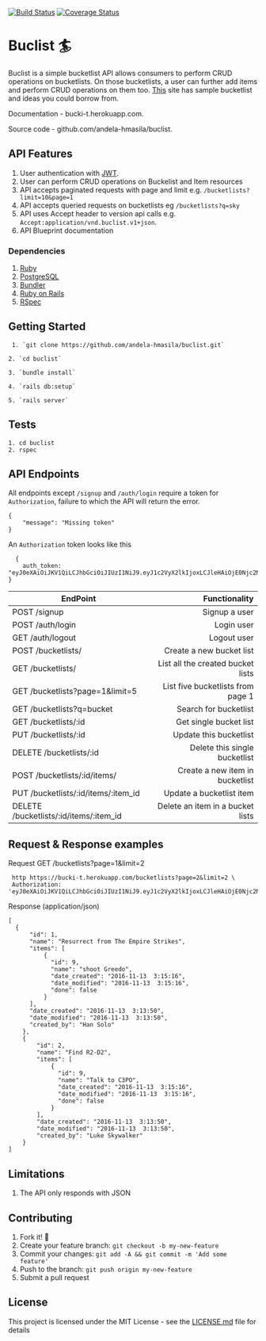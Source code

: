 [![Build Status](https://travis-ci.org/andela-hmasila/buclist.svg?branch=develop)](https://travis-ci.org/andela-hmasila/buclist)
[![Coverage Status](https://coveralls.io/repos/github/andela-hmasila/buclist/badge.svg?branch=ch-update-readme-133965431)](https://coveralls.io/github/andela-hmasila/buclist?branch=develop)
# Buclist 🏄

Buclist is a simple bucketlist API allows consumers to perform CRUD operations on bucketlists.
On those bucketlists, a user can further add items and perform CRUD operations on them too.
[This](https://bucketlist.org/featured/) site has sample bucketlist and ideas you could borrow from.

Documentation - bucki-t.herokuapp.com.

Source code - github.com/andela-hmasila/buclist.

## API Features

  1. User authentication with [JWT](http://jwt.io).
  2. User can perform CRUD operations on Buckelist and Item resources
  3. API accepts paginated requests with page and limit e.g. `/bucketlists?limit=10&page=1`
  4. API accepts queried requests on bucketlists eg
  `/bucketlists?q=sky`
  5. API  uses Accept header to version api calls e.g. `Accept:application/vnd.buclist.v1+json`.
  6. API Blueprint documentation

### Dependencies

  1. [Ruby](https://github.com/rbenv/rbenv)
  2. [PostgreSQL](http://www.postgresql.org/download/macosx/)
  3. [Bundler](http://bundler.io/)
  4. [Ruby on Rails](http://guides.rubyonrails.org/getting_started.html#installing-rails)
  5. [RSpec](http://rspec.info/)


## Getting Started

     1. `git clone https://github.com/andela-hmasila/buclist.git`

    2. `cd buclist`

    3. `bundle install`

    4. `rails db:setup`

    5. `rails server`


## Tests
    1. cd buclist
    2. rspec

## API Endpoints

All endpoints except `/signup` and `/auth/login` require a token for `Authorization`, failure to which the API will return the error.

    {
        "message": "Missing token"
    }

An `Authorization` token looks like this

      {
        auth_token: "eyJ0eXAiOiJKV1QiLCJhbGciOiJIUzI1NiJ9.eyJ1c2VyX2lkIjoxLCJleHAiOjE0Njc2MTkxNDV9.R6VLZD4qtsdVHXZwU8bEo6S16cbNQfo7lICsNdAq00I"
    }

| EndPoint                                |   Functionality                      |
| --------------------------------------- | ------------------------------------:|
| POST /signup                            | Signup a user                        |
| POST /auth/login                        | Login user                           |
| GET /auth/logout                        | Logout user                          |
| POST /bucketlists/                      | Create a new bucket list             |
| GET /bucketlists/                       | List all the created bucket lists    |
| GET /bucketlists?page=1&limit=5         | List five bucketlists from page 1    |
| GET /bucketlists?q=bucket               | Search for bucketlist                |
| GET /bucketlists/:id                    | Get single bucket list               |
| PUT /bucketlists/:id                    | Update this bucketlist               |
| DELETE /bucketlists/:id                 | Delete this single bucketlist        |
| POST /bucketlists/:id/items/            | Create a new item in bucketlist      |
| PUT /bucketlists/:id/items/:item_id     | Update a bucketlist item             |
| DELETE /bucketlists/:id/items/:item_id  | Delete an item in a bucket lists     |



## Request & Response examples

Request GET /bucketlists?page=1&limit=2

     http https://bucki-t.herokuapp.com/bucketlists?page=2&limit=2 \
     Authorization: 'eyJ0eXAiOiJKV1QiLCJhbGciOiJIUzI1NiJ9.eyJ1c2VyX2lkIjoxLCJleHAiOjE0Njc2MTkxNDV9.R6VLZD4qtsdVHXZwU8bEo6S16cbNQfo7lICsNdAq00I'

Response (application/json)

    [
      {
          "id": 1,
          "name": "Resurrect from The Empire Strikes",
          "items": [
              {
                "id": 9,
                "name": "shoot Greedo",
                "date_created": "2016-11-13  3:15:16",
                "date_modified": "2016-11-13  3:15:16",
                "done": false
              }
          ],
          "date_created": "2016-11-13  3:13:50",
          "date_modified": "2016-11-13  3:13:50",
          "created_by": "Han Solo"
        },
        {
            "id": 2,
            "name": "Find R2-D2",
            "items": [
                {
                  "id": 9,
                  "name": "Talk to C3PO",
                  "date_created": "2016-11-13  3:15:16",
                  "date_modified": "2016-11-13  3:15:16",
                  "done": false
                }
            ],
            "date_created": "2016-11-13  3:13:50",
            "date_modified": "2016-11-13  3:13:50",
            "created_by": "Luke Skywalker"
        }
    ]

## Limitations

  1. The API only responds with JSON

## Contributing

1. Fork it! :fork_and_knife:
2. Create your feature branch: `git checkout -b my-new-feature`
3. Commit your changes: `git add -A && git commit -m 'Add some feature'`
4. Push to the branch: `git push origin my-new-feature`
5. Submit a pull request

## License

This project is licensed under the MIT License - see the [LICENSE.md](https://opensource.org/licenses/MIT) file for details
